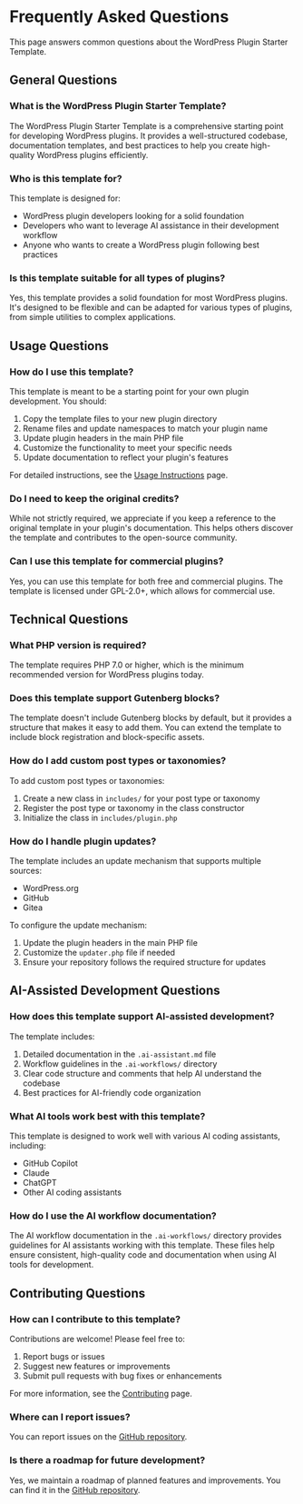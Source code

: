 # Frequently Asked Questions

This page answers common questions about the WordPress Plugin Starter Template.

## General Questions

### What is the WordPress Plugin Starter Template?

The WordPress Plugin Starter Template is a comprehensive starting point for developing WordPress plugins. It provides a well-structured codebase, documentation templates, and best practices to help you create high-quality WordPress plugins efficiently.

### Who is this template for?

This template is designed for:
- WordPress plugin developers looking for a solid foundation
- Developers who want to leverage AI assistance in their development workflow
- Anyone who wants to create a WordPress plugin following best practices

### Is this template suitable for all types of plugins?

Yes, this template provides a solid foundation for most WordPress plugins. It's designed to be flexible and can be adapted for various types of plugins, from simple utilities to complex applications.

## Usage Questions

### How do I use this template?

This template is meant to be a starting point for your own plugin development. You should:

1. Copy the template files to your new plugin directory
2. Rename files and update namespaces to match your plugin name
3. Update plugin headers in the main PHP file
4. Customize the functionality to meet your specific needs
5. Update documentation to reflect your plugin's features

For detailed instructions, see the [Usage Instructions](Usage-Instructions) page.

### Do I need to keep the original credits?

While not strictly required, we appreciate if you keep a reference to the original template in your plugin's documentation. This helps others discover the template and contributes to the open-source community.

### Can I use this template for commercial plugins?

Yes, you can use this template for both free and commercial plugins. The template is licensed under GPL-2.0+, which allows for commercial use.

## Technical Questions

### What PHP version is required?

The template requires PHP 7.0 or higher, which is the minimum recommended version for WordPress plugins today.

### Does this template support Gutenberg blocks?

The template doesn't include Gutenberg blocks by default, but it provides a structure that makes it easy to add them. You can extend the template to include block registration and block-specific assets.

### How do I add custom post types or taxonomies?

To add custom post types or taxonomies:

1. Create a new class in `includes/` for your post type or taxonomy
2. Register the post type or taxonomy in the class constructor
3. Initialize the class in `includes/plugin.php`

### How do I handle plugin updates?

The template includes an update mechanism that supports multiple sources:

- WordPress.org
- GitHub
- Gitea

To configure the update mechanism:

1. Update the plugin headers in the main PHP file
2. Customize the `updater.php` file if needed
3. Ensure your repository follows the required structure for updates

## AI-Assisted Development Questions

### How does this template support AI-assisted development?

The template includes:

1. Detailed documentation in the `.ai-assistant.md` file
2. Workflow guidelines in the `.ai-workflows/` directory
3. Clear code structure and comments that help AI understand the codebase
4. Best practices for AI-friendly code organization

### What AI tools work best with this template?

This template is designed to work well with various AI coding assistants, including:

- GitHub Copilot
- Claude
- ChatGPT
- Other AI coding assistants

### How do I use the AI workflow documentation?

The AI workflow documentation in the `.ai-workflows/` directory provides guidelines for AI assistants working with this template. These files help ensure consistent, high-quality code and documentation when using AI tools for development.

## Contributing Questions

### How can I contribute to this template?

Contributions are welcome! Please feel free to:

1. Report bugs or issues
2. Suggest new features or improvements
3. Submit pull requests with bug fixes or enhancements

For more information, see the [Contributing](Contributing) page.

### Where can I report issues?

You can report issues on the [GitHub repository](https://github.com/wpallstars/wp-plugin-starter-template-for-ai-coding/issues).

### Is there a roadmap for future development?

Yes, we maintain a roadmap of planned features and improvements. You can find it in the [GitHub repository](https://github.com/wpallstars/wp-plugin-starter-template-for-ai-coding/projects).
